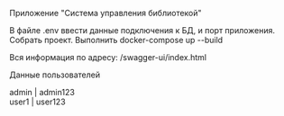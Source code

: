 Приложение "Система управления библиотекой"

В файле .env ввести данные подключения к БД, и порт приложения.
Собрать проект. 
Выполнить docker-compose up --build

Вся информация по адресу: /swagger-ui/index.html

Данные пользователей

admin | admin123  
user1 | user123
